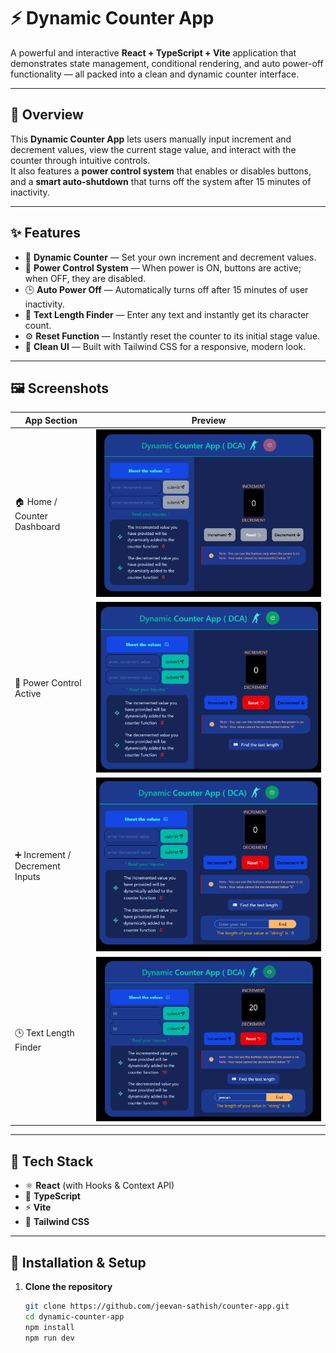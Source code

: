 # ⚡ Dynamic Counter App

A powerful and interactive **React + TypeScript + Vite** application that demonstrates state management, conditional rendering, and auto power-off functionality — all packed into a clean and dynamic counter interface.

---

## 🧩 Overview

This **Dynamic Counter App** lets users manually input increment and decrement values, view the current stage value, and interact with the counter through intuitive controls.  
It also features a **power control system** that enables or disables buttons, and a **smart auto-shutdown** that turns off the system after 15 minutes of inactivity.

---

## ✨ Features

- 🧮 **Dynamic Counter** — Set your own increment and decrement values.
- 🔋 **Power Control System** — When power is ON, buttons are active; when OFF, they are disabled.
- 🕒 **Auto Power Off** — Automatically turns off after 15 minutes of user inactivity.
- 📝 **Text Length Finder** — Enter any text and instantly get its character count.
- ⚙️ **Reset Function** — Instantly reset the counter to its initial stage value.
- 🎨 **Clean UI** — Built with Tailwind CSS for a responsive, modern look.

---

## 🖼️ Screenshots

| App Section | Preview |
|--------------|----------|
| 🏠 Home / Counter Dashboard | ![Counter Dashboard](./src/assets/counter1.png) |
| 🔌 Power Control Active | ![Power Control](./src/assets/counter2.png) |
| ➕ Increment / Decrement Inputs | ![Input Section](./src/assets/counter3.png) |
| 🕒 Text Length Finder | ![Text Finder](./src/assets/counter4.png) |

---

## 🧠 Tech Stack

- ⚛️ **React** (with Hooks & Context API)
- 💬 **TypeScript**
- ⚡ **Vite**
- 🎨 **Tailwind CSS**

---

## 🧰 Installation & Setup

1. **Clone the repository**
   ```bash
   git clone https://github.com/jeevan-sathish/counter-app.git
   cd dynamic-counter-app
   npm install
   npm run dev

      
